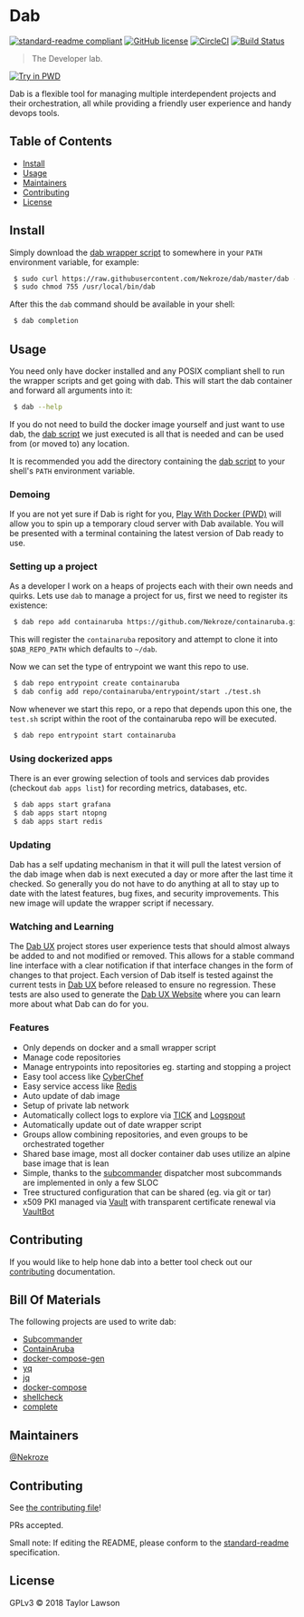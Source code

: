 # Dab

[![standard-readme compliant](https://img.shields.io/badge/standard--readme-OK-green.svg?style=flat-square)](https://github.com/RichardLitt/standard-readme)
[![GitHub license](https://img.shields.io/github/license/Nekroze/dab.svg)](https://github.com/Nekroze/dab/blob/master/LICENSE)
[![CircleCI](https://circleci.com/gh/Nekroze/dab.svg?style=shield)](https://circleci.com/gh/Nekroze/dab)
[![Build Status](https://travis-ci.org/Nekroze/dab.svg?branch=master)](https://travis-ci.org/Nekroze/dab)

> The Developer lab.

[![Try in PWD](https://raw.githubusercontent.com/play-with-docker/stacks/master/assets/images/button.png)][15]

Dab is a flexible tool for managing multiple interdependent projects and their orchestration, all while providing a friendly user experience and handy devops tools.

## Table of Contents

- [Install](#install)
- [Usage](#usage)
- [Maintainers](#maintainers)
- [Contributing](#contributing)
- [License](#license)

## Install

Simply download the [dab wrapper script][1] to somewhere in your `PATH` environment variable, for example:

```bash
 $ sudo curl https://raw.githubusercontent.com/Nekroze/dab/master/dab -o /usr/local/bin/dab
 $ sudo chmod 755 /usr/local/bin/dab
```

After this the `dab` command should be available in your shell:

```bash
 $ dab completion
```

## Usage

You need only have docker installed and any POSIX compliant shell to run the wrapper scripts and get going with dab. This will start the dab container and forward all arguments into it:

```bash
 $ dab --help
```

If you do not need to build the docker image yourself and just want to use dab, the [dab script][1] we just executed is all that is needed and can be used from (or moved to) any location.

It is recommended you add the directory containing the [dab script][1] to your shell's `PATH` environment variable.

### Demoing

If you are not yet sure if Dab is right for you, [Play With Docker (PWD)][15] will allow you to spin up a temporary cloud server with Dab available. You will be presented with a terminal containing the latest version of Dab ready to use.

### Setting up a project

As a developer I work on a heaps of projects each with their own needs and quirks. Lets use `dab` to manage a project for us, first we need to register its existence:

```bash
 $ dab repo add containaruba https://github.com/Nekroze/containaruba.git
```

This will register the `containaruba` repository and attempt to clone it into `$DAB_REPO_PATH` which defaults to `~/dab`.

Now we can set the type of entrypoint we want this repo to use.

```bash
 $ dab repo entrypoint create containaruba
 $ dab config add repo/containaruba/entrypoint/start ./test.sh
```

Now whenever we start this repo, or a repo that depends upon this one, the `test.sh` script within the root of the containaruba repo will be executed.

```bash
 $ dab repo entrypoint start containaruba
```

### Using dockerized apps

There is an ever growing selection of tools and services dab provides (checkout `dab apps list`) for recording metrics, databases, etc.

```bash
 $ dab apps start grafana
 $ dab apps start ntopng
 $ dab apps start redis
```

### Updating

Dab has a self updating mechanism in that it will pull the latest version of the dab image when dab is next executed a day or more after the last time it checked. So generally you do not have to do anything at all to stay up to date with the latest features, bug fixes, and security improvements. This new image will update the wrapper script if necessary.

### Watching and Learning

The [Dab UX][16] project stores user experience tests that should almost always be added to and not modified or removed. This allows for a stable command line interface with a clear notification if that interface changes in the form of changes to that project. Each version of Dab itself is tested against the current tests in [Dab UX][16] before released to ensure no regression. These tests are also used to generate the [Dab UX Website][17] where you can learn more about what Dab can do for you.

### Features

- Only depends on docker and a small wrapper script
- Manage code repositories
- Manage entrypoints into repositories eg. starting and stopping a project
- Easy tool access like [CyberChef](https://gchq.github.io/CyberChef/)
- Easy service access like [Redis](https://redis.io/)
- Auto update of dab image
- Setup of private lab network
- Automatically collect logs to explore via [TICK][3] and [Logspout][4]
- Automatically update out of date wrapper script
- Groups allow combining repositories, and even groups to be orchestrated together
- Shared base image, most all docker container dab uses utilize an alpine base image that is lean
- Simple, thanks to the [subcommander][7] dispatcher most subcommands are implemented in only a few SLOC
- Tree structured configuration that can be shared (eg. via git or tar)
- x509 PKI managed via [Vault][5] with transparent certificate renewal via [VaultBot][6]

## Contributing

If you would like to help hone dab into a better tool check out our [contributing][2] documentation.

## Bill Of Materials

The following projects are used to write dab:

- [Subcommander][7]
- [ContainAruba][8]
- [docker-compose-gen][9]
- [yq][10]
- [jq][11]
- [docker-compose][12]
- [shellcheck][13]
- [complete][14]

[1]: https://github.com/Nekroze/dab/raw/master/dab
[2]: https://github.com/Nekroze/dab/blob/master/CONTRIBUTING.md
[3]: https://www.influxdata.com/time-series-platform/
[4]: https://github.com/gliderlabs/logspout
[5]: https://www.vaultproject.io/
[6]: https://gitlab.com/msvechla/vaultbot
[7]: https://github.com/Nekroze/subcommander
[8]: https://github.com/Nekroze/containaruba
[9]: https://github.com/Nekroze/docker-compose-gen
[10]: https://github.com/kislyuk/yq
[11]: https://stedolan.github.io/jq/
[12]: https://github.com/docker/compose
[13]: https://github.com/koalaman/shellcheck
[14]: https://github.com/posener/complete
[15]: http://play-with-docker.com/?stack=https://raw.githubusercontent.com/Nekroze/dab/master/tests/pwd.yml
[16]: https://github.com/Nekroze/dabux
[17]: https://nekroze.github.io/DabUX/

## Maintainers

[@Nekroze](https://github.com/Nekroze)

## Contributing

See [the contributing file](contributing.md)!

PRs accepted.

Small note: If editing the README, please conform to the [standard-readme](https://github.com/RichardLitt/standard-readme) specification.

## License

GPLv3 © 2018 Taylor Lawson
